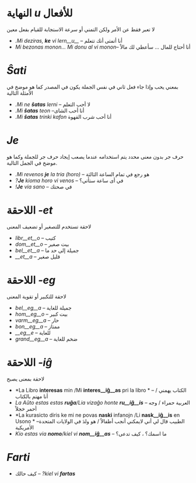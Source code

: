 # النهاية *u* للأفعال

لا تعبر فقط عن الأمر ولكن التمني أو سرعة الاستجابة للقيام بفعل معين

- *.Mi deziras, __ke__ vi lern__u__* – أنا أتمتى أنك تتعلم 
- *Mi bezonas monon... Mi donu al vi monon*– أنا أحتاج للمال ... سأعطي لك مالاً

 

# *Ŝati*

بمعني يحب وإذا جاء فعل ثاني في نفس الجملة يكون  في المصدر كما هو موضخ في الأمثلة التالية 
- *.Mi ne __ŝatas__ lerni* – لا أحب التعلم 
- *.Mi __ŝatas__ teon* –أنا أحب الشاى 
- *.Mi __ŝatas__ trinki kafon* أنا أحب شرب القهوة 
 

# *Je*


حرف جر بدون معنى محدد يتم استخدامه عندما يصعب إيجاد حرف جر للجملة وكما هو موضخ في الجمل التالية. 
- *.Mi revenos __je__ la tria (horo)* – هو رجع في تمام الساعة الثالثة 
- *?__Je__ kioma horo vi venos* – في أى ساعة ستأتي؟
- *!__Je__ via sano* – في صحتك

 

# اللاحقة *-et*

لاحقة تستخدم للتصغير أو تضعيف المعنى 
- *libr__et__o* – كتيب
- *dom__et__o*  – بيت صغير 
- *bel__et__a*  – جميلة إلى حد ما 
- *__et__a*     – قليل صغير 
 

# اللاحقة *-eg*

لاحقة للتكبير أو تقوية المعنى 
- *bel__eg__a*   – جميلة للغاية 
- *hom__eg__o*   – بيت كبير 
- *varm__eg__a*  – حار 
- *bon__eg__a*   – ممتاز
- *__eg__e*      – للعاية
- *grand__eg__a* – ضخم للغاية 
 

# اللاحقة *-iĝ*

لاحقة بمعنى يصبح 
- *La Libro **interesas** min /Mi **interes__iĝ__as** pri la libro * – الكتاب يهمني  / أنا مهتم بالكتاب 
- *La Aŭto estas estas **ruĝa**/Lia vizaĝo honte **ru__iĝ__is***  – العربية حمراء / وجه أحمر خجلاً
- *La kurasicto diris ke mi ne povas **naski** infanojn /Li **nask__iĝ__is** en Usono * –الطبيب قال لي أني لايمكني أنجب أطفالاً / هو ولدَ في الولايات المتحدة الأمريكية
- *Kio estas via **nomo**/kiel vi **nom__iĝ__as*** – ما اسمك؟ ، كيف تدعى؟

# *Farti*

- كيف حالك – *?kiel vi **fartas***
 

